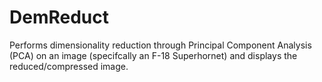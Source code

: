 # DemReduct
Performs dimensionality reduction through Principal Component Analysis (PCA) on an image (specifcally an F-18 Superhornet) and displays the reduced/compressed image.
